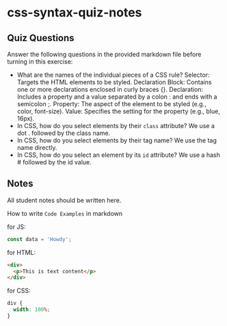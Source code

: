 # css-syntax-quiz-notes

## Quiz Questions

Answer the following questions in the provided markdown file before turning in this exercise:

- What are the names of the individual pieces of a CSS rule?
  Selector: Targets the HTML elements to be styled.
  Declaration Block: Contains one or more declarations enclosed in curly braces {}.
  Declaration: Includes a property and a value separated by a colon : and ends with a semicolon ;.
  Property: The aspect of the element to be styled (e.g., color, font-size).
  Value: Specifies the setting for the property (e.g., blue, 16px).
- In CSS, how do you select elements by their `class` attribute?
  We use a dot . followed by the class name.
- In CSS, how do you select elements by their tag name?
  We use the tag name directly.
- In CSS, how do you select an element by its `id` attribute?
  We use a hash # followed by the id value.

## Notes

All student notes should be written here.

How to write `Code Examples` in markdown

for JS:

```javascript
const data = 'Howdy';
```

for HTML:

```html
<div>
  <p>This is text content</p>
</div>
```

for CSS:

```css
div {
  width: 100%;
}
```
